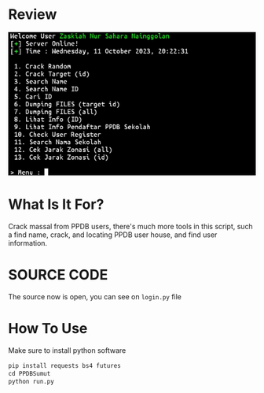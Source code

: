 # Review
<img src="https://github.com/ExtremeBoyGG/PPDBSumut/blob/da110511186a1e8634f8e3cb9ea33e78206a6aab/Screenshot_2023-10-11-20-23-11-98_84d3000e3f4017145260f7618db1d683.jpg"></img>

# What Is It For?
Crack massal from PPDB users, there's much more tools in this script, such a find name, crack, and locating PPDB user house, and find user information.

# SOURCE CODE
The source now is open, you can see on ```login.py``` file

# How To Use
Make sure to install python software
```
pip install requests bs4 futures
cd PPDBSumut
python run.py
```

